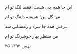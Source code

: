 <!-- 
.. title: هیچ چیزی نیست
.. slug: hich-chizi-nist
.. date: 2015-11-30 22:20:41 UTC
.. tags: رباعی
.. category: 
.. link: 
.. description: 
.. type: text
-->

این جا همه چی هست! فقط لنگ تو ام

تنها گل من! همیشه دلتنگ تو ام

رفتی همه جا سرد و زمستانی شد...

من منتظر بهار خوشرنگ تو ام

۲۵ بهمن ۱۳۹۳
